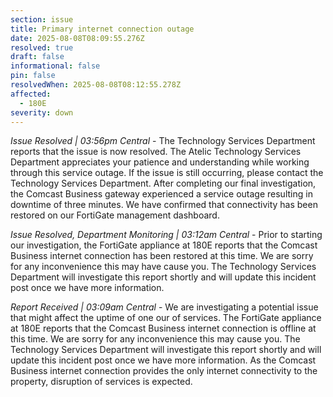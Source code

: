 ```yaml
---
section: issue
title: Primary internet connection outage
date: 2025-08-08T08:09:55.276Z
resolved: true
draft: false
informational: false
pin: false
resolvedWhen: 2025-08-08T08:12:55.278Z
affected:
  - 180E
severity: down
---
```

*Issue Resolved | 03:56pm Central* - The Technology Services Department reports that the issue is now resolved. The Atelic Technology Services Department appreciates your patience and understanding while working through this service outage. If the issue is still occurring, please contact the Technology Services Department. After completing our final investigation, the Comcast Business gateway experienced a service outage resulting in downtime of three minutes. We have confirmed that connectivity has been restored on our FortiGate management dashboard.

*Issue Resolved, Department Monitoring | 03:12am Central* - Prior to starting our investigation, the FortiGate appliance at 180E reports that the Comcast Business internet connection has been restored at this time. We are sorry for any inconvenience this may have cause you. The Technology Services Department will investigate this report shortly and will update this incident post once we have more information.

*Report Received | 03:09am Central* - We are investigating a potential issue that might affect the uptime of one our of services. The FortiGate appliance at 180E reports that the Comcast Business internet connection is offline at this time. We are sorry for any inconvenience this may cause you. The Technology Services Department will investigate this report shortly and will update this incident post once we have more information. As the Comcast Business internet connection provides the only internet connectivity to the property, disruption of services is expected.